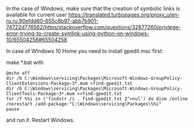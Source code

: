 In the case of Windows, make sure that the creation of symbolic links is available for current user
https://translated.turbopages.org/proxy_u/en-ru.ru.90efdd60-655c8b97-abb7b901-74722d776562/https/stackoverflow.com/questions/32877260/privlege-error-trying-to-create-symlink-using-python-on-windows-10/65504258#65504258

In case of WIndows 10 Home you need to install gpedit.msc first:

make *.bat with
```
@echo off
dir /b C:\Windows\servicing\Packages\Microsoft-Windows-GroupPolicy-ClientExtensions-Package~3*.mum >find-gpedit.txt
dir /b C:\Windows\servicing\Packages\Microsoft-Windows-GroupPolicy-ClientTools-Package~3*.mum >>find-gpedit.txt
for /f %%i in ('findstr /i . find-gpedit.txt 2^>nul') do dism /online /norestart /add-package:"C:\Windows\servicing\Packages\%%i"
pause
```
and run it. Restart Windows.